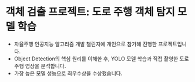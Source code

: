 # 객체 검출 프로젝트: 도로 주행 객체 탐지 모델 학습
- 자율주행 인공지능 알고리즘 개발 챌린지에 개인으로 참가해 진행한 프로젝트입니다.
- Object Detection의 핵심 원리를 이해한 후, YOLO 모델 학습과 직접 촬영한 도로 주행 영상을 분석합니다.
- 가장 높은 모델 성능으로 최우수상을 수상했습니다.

